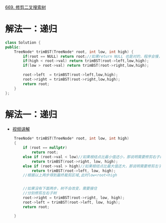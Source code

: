 [669. 修剪二叉搜索树](https://leetcode-cn.com/problems/trim-a-binary-search-tree/description/)


# 解法一：递归

```c++
class Solution {
public:
    TreeNode* trimBST(TreeNode* root, int low, int high) {
        if(root == NULL) return root;//如果return NULL 也是对的，程序会慢，这是为什么？
        if(high < root->val) return trimBST(root->left,low,high);
        if(low > root->val) return trimBST(root->right,low,high);
        
        root->left  = trimBST(root->left,low,high);
        root->right = trimBST(root->right,low,high);
        return root;
    }
};


```

# 解法一：递归
- [视频讲解](https://www.bilibili.com/video/BV1Wt4y1i7z5?from=search&seid=12011054949766322018)


```C++
    TreeNode* trimBST(TreeNode* root, int low, int high) 
    {
        if (root == nullptr)
            return root;
        else if (root->val < low)//如果根结点比最小值还小，那说明需要修剪右子树
            return trimBST(root->right, low, high);
        else if (root->val > high)//如果根结点比最大值还大，那说明需要修剪左子树
            return trimBST(root->left, low, high);
        //根据以上两步得到最终裁剪区域,此时low<root<high


        //如果没有下面两步，树不会改变，需要接住
        //分别修剪左右子树
        root->right = trimBST(root->right, low, high);
        root->left = trimBST(root->left, low, high);
        return root;

    }
    
```


